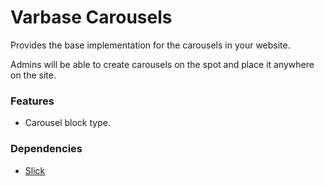 # Varbase Carousels

Provides the base implementation for the carousels in your website.

Admins will be able to create carousels on the spot and place it anywhere on the site.

### Features

* Carousel block type.

### Dependencies

* [Slick](https://www.drupal.org/project/slick)

